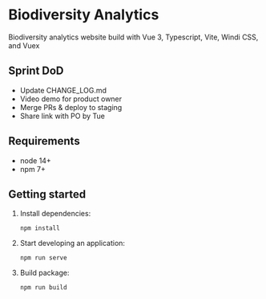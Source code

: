 # Biodiversity Analytics

Biodiversity analytics website build with Vue 3, Typescript, Vite, Windi CSS, and Vuex

## Sprint DoD

- Update CHANGE_LOG.md
- Video demo for product owner
- Merge PRs & deploy to staging
- Share link with PO by Tue

## Requirements

- node 14+
- npm 7+

## Getting started

1. Install dependencies:

    `npm install`

2. Start developing an application:

    `npm run serve`

3. Build package:

    `npm run build`
